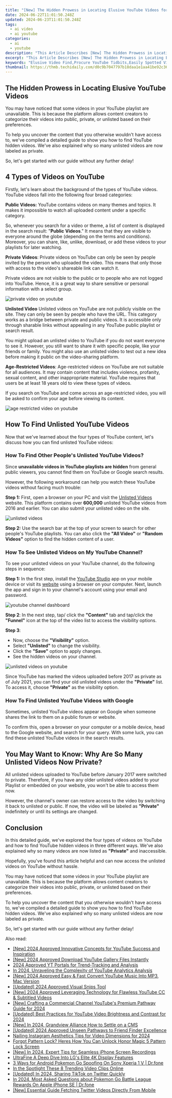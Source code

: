 ```yaml
---
title: "[New] The Hidden Prowess in Locating Elusive YouTube Videos for 2024"
date: 2024-06-22T11:01:50.248Z
updated: 2024-06-23T11:01:50.248Z
tags:
  - ai video
  - ai youtube
categories:
  - ai
  - youtube
description: "This Article Describes [New] The Hidden Prowess in Locating Elusive YouTube Videos for 2024"
excerpt: "This Article Describes [New] The Hidden Prowess in Locating Elusive YouTube Videos for 2024"
keywords: "Elusive Video Find,Procure YouTube Tidbits,Easily Spotted Vids,Mastering YouTube Search,Quick Video Locate,Hidden Video Discover,Efficient Video Seeking"
thumbnail: https://thmb.techidaily.com/d0c9b7047797b18daa1e1aa41be92c363eb13ba8f8bfa2b570a90a8bfa430bd1.jpg
---
```


## The Hidden Prowess in Locating Elusive YouTube Videos

You may have noticed that some videos in your YouTube playlist are unavailable. This is because the platform allows content creators to categorize their videos into public, private, or unlisted based on their preferences.

To help you uncover the content that you otherwise wouldn't have access to, we've compiled a detailed guide to show you how to find YouTube hidden videos. We've also explained why so many unlisted videos are now labeled as private.

So, let's get started with our guide without any further delay!

## 4 Types of Videos on YouTube

Firstly, let's learn about the background of the types of YouTube videos. YouTube videos fall into the following four broad categories:

**Public Videos:** YouTube contains videos on many themes and topics. It makes it impossible to watch all uploaded content under a specific category.

So, whenever you search for a video or theme, a list of content is displayed in the search result: "**Public** **Videos**." It means that they are visible to everyone around the globe (depending on the terms and conditions). Moreover, you can share, like, unlike, download, or add these videos to your playlists for later watching.

**Private Videos**: Private videos on YouTube can only be seen by people invited by the person who uploaded the video. This means that only those with access to the video's shareable link can watch it.

Private videos are not visible to the public or to people who are not logged into YouTube. Hence, it is a great way to share sensitive or personal information with a select group.

![private video on youtube](https://images.wondershare.com/filmora/article-images/private-video-on-youtube.png)

**Unlisted Video** Unlisted videos on YouTube are not publicly visible on the site. They can only be seen by people who have the URL. This category works as a bridge between private and public videos. It is accessible only through sharable links without appealing in any YouTube public playlist or search result.

You might upload an unlisted video to YouTube if you do not want everyone to see it. However, you still want to share it with specific people, like your friends or family. You might also use an unlisted video to test out a new idea before making it public on the video-sharing platform.

**Age-Restricted Videos**: Age-restricted videos on YouTube are not suitable for all audiences. It may contain content that includes violence, profanity, sexual content, and other inappropriate material. YouTube requires that users be at least 18 years old to view these types of videos.

If you search on YouTube and come across an age-restricted video, you will be asked to confirm your age before viewing its content.

![age restricted video on youtube](https://images.wondershare.com/filmora/article-images/age-restricted-videos-on-youtube.png)

## How To Find Unlisted YouTube Videos

Now that we've learned about the four types of YouTube content, let's discuss how you can find unlisted YouTube videos:

### How To Find Other People's Unlisted YouTube Videos?

Since **unavailable videos in YouTube playlists are hidden** from general public viewers, you cannot find them on YouTube or Google search results.

However, the following workaround can help you watch these YouTube videos without facing much trouble:

**Step 1:** First, open a browser on your PC and visit the [Unlisted Videos](https://unlistedvideos.com/) website. This platform contains over **600,000** unlisted YouTube videos from 2016 and earlier. You can also submit your unlisted video on the site.

![unlisted videos](https://images.wondershare.com/filmora/article-images/using-the-unlisted-videos-website-to-see-hidden-videos.png)

**Step 2:** Use the search bar at the top of your screen to search for other people's YouTube playlists. You can also click the **"All Video"** or **"Random Videos"** option to find the hidden content of a user.

### How To See Unlisted Videos on My YouTube Channel?

To see your unlisted videos on your YouTube channel, do the following steps in sequence:

**Step 1:** In the first step, install the [YouTube Studio](https://play.google.com/store/apps/details?id=com.google.android.apps.youtube.creator&hl=en&gl=US) app on your mobile device or visit its [website](https://studio.youtube.com/) using a browser on your computer. Next, launch the app and sign in to your channel's account using your email and password.

![youtube channel dashboard](https://images.wondershare.com/filmora/article-images/accessing-youtube-studio-to-see-unlisted-videos.png)

**Step 2**: In the next step, tap/ click the **"Content"** tab and tap/click the **"Funnel"** icon at the top of the video list to access the visibility options.

**Step 3**:

* Now, choose the **"Visibility"** option.
* Select **"Unlisted"** to change the visibility.
* Click the **"Save"** option to apply changes.
* See the hidden videos on your channel.

![unlisted videos on youtube](https://images.wondershare.com/filmora/article-images/changing-videos-visibility-to-see-unlisted-videos-on-youtube.png)

Since YouTube has marked the videos uploaded before 2017 as private as of July 2021, you can find your old unlisted videos under the **"Private"** list. To access it, choose **"Private"** as the visibility option.

### How To Find Unlisted YouTube Videos with Google

Sometimes, unlisted YouTube videos appear on Google when someone shares the link to them on a public forum or website.

To confirm this, open a browser on your computer or a mobile device, head to the Google website, and search for your query. With some luck, you can find these unlisted YouTube videos in the search results.

## You May Want to Know: Why Are So Many Unlisted Videos Now Private?

All unlisted videos uploaded to YouTube before January 2017 were switched to private. Therefore, if you have any older unlisted videos added to your Playlist or embedded on your website, you won't be able to access them now.

However, the channel's owner can restore access to the video by switching it back to unlisted or public. If now, the video will be labeled as **"Private"** indefinitely or until its settings are changed.

## Conclusion

In this detailed guide, we've explored the four types of videos on YouTube and how to find YouTube hidden videos in three different ways. We've also explained why so many videos are now listed as **"Private"** and inaccessible.

Hopefully, you've found this article helpful and can now access the unlisted videos on YouTube without hassle.

You may have noticed that some videos in your YouTube playlist are unavailable. This is because the platform allows content creators to categorize their videos into public, private, or unlisted based on their preferences.

To help you uncover the content that you otherwise wouldn't have access to, we've compiled a detailed guide to show you how to find YouTube hidden videos. We've also explained why so many unlisted videos are now labeled as private.

So, let's get started with our guide without any further delay!


<ins class="adsbygoogle"
     style="display:block"
     data-ad-format="autorelaxed"
     data-ad-client="ca-pub-7571918770474297"
     data-ad-slot="1223367746"></ins>



<ins class="adsbygoogle"
     style="display:block"
     data-ad-client="ca-pub-7571918770474297"
     data-ad-slot="8358498916"
     data-ad-format="auto"
     data-full-width-responsive="true"></ins>

<span class="atpl-alsoreadstyle">Also read:</span>
<div><ul>
<li><a href="https://youtube-zero.techidaily.com/024-approved-innovative-concepts-for-youtube-success-and-inspiration/"><u>[New] 2024 Approved  Innovative Concepts for YouTube Success and Inspiration</u></a></li>
<li><a href="https://youtube-zero.techidaily.com/024-approved-download-youtube-gallery-files-instantly/"><u>[New] 2024 Approved  Download YouTube Gallery Files Instantly</u></a></li>
<li><a href="https://youtube-zero.techidaily.com/approved-yt-portals-for-trend-tracking-and-analysis/"><u>2024 Approved  YT Portals for Trend-Tracking and Analysis</u></a></li>
<li><a href="https://youtube-zero.techidaily.com/24-unraveling-the-complexity-of-youtube-analytics-analysis/"><u>In 2024, Unraveling the Complexity of YouTube Analytics Analysis</u></a></li>
<li><a href="https://youtube-zero.techidaily.com/024-approved-easy-and-fast-convert-youtube-music-into-mp3-mac-version/"><u>[New] 2024 Approved  Easy & Fast  Convert YouTube Music Into MP3, Mac Version</u></a></li>
<li><a href="https://youtube-zero.techidaily.com/ed-2024-approved-visual-snips-tool/"><u>[Updated] 2024 Approved  Visual Snips Tool</u></a></li>
<li><a href="https://youtube-zero.techidaily.com/024-approved-leveraging-technology-for-flawless-youtube-cc-and-subtitled-videos/"><u>[New] 2024 Approved  Leveraging Technology for Flawless YouTube CC & Subtitled Videos</u></a></li>
<li><a href="https://youtube-zero.techidaily.com/rafting-a-commercial-channel-youtubes-premium-pathway-guide-for-2024/"><u>[New] Crafting a Commercial Channel  YouTube's Premium Pathway Guide for 2024</u></a></li>
<li><a href="https://youtube-zero.techidaily.com/ed-best-practices-for-youtube-video-brightness-and-contrast-for-2024/"><u>[Updated] Best Practices for YouTube Video Brightness and Contrast for 2024</u></a></li>
<li><a href="https://youtube-zero.techidaily.com/n-2024-grandview-alliance-how-to-settle-on-a-cms/"><u>[New] In 2024, Grandview Alliance  How to Settle on a CMS</u></a></li>
<li><a href="https://facebook-video-recording.techidaily.com/updated-2024-approved-unseen-pathways-to-friend-finder-excellence/"><u>[Updated] 2024 Approved  Unseen Pathways to Friend Finder Excellence</u></a></li>
<li><a href="https://instagram-video-files.techidaily.com/nailing-instagram-aesthetics-tips-for-video-dimensions-for-2024/"><u>Nailing Instagram Aesthetics  Tips for Video Dimensions for 2024</u></a></li>
<li><a href="https://unlock-android.techidaily.com/forgot-pattern-lock-heres-how-you-can-unlock-honor-magic-5-pattern-lock-screen-by-drfone-android/"><u>Forgot Pattern Lock? Heres How You Can Unlock Honor Magic 5 Pattern Lock Screen</u></a></li>
<li><a href="https://digital-screen-recording.techidaily.com/new-in-2024-expert-tips-for-seamless-iphone-screen-recordings/"><u>[New] In 2024, Expert Tips for Seamless iPhone Screen Recordings</u></a></li>
<li><a href="https://extra-resources.techidaily.com/ultrafine-a-deep-dive-into-lgs-elite-4k-display-features/"><u>UltraFine  A Deep Dive Into LG's Elite 4K Display Features</u></a></li>
<li><a href="https://android-pokemon-go.techidaily.com/3-ways-for-android-pokemon-go-spoofing-on-sony-xperia-1-v-drfone-by-drfone-virtual-android/"><u>3 Ways for Android Pokemon Go Spoofing On Sony Xperia 1 V | Dr.fone</u></a></li>
<li><a href="https://facebook-videos.techidaily.com/in-the-spotlight-these-8-trending-video-clips-online/"><u>In the Spotlight  These 8 Trending Video Clips Online</u></a></li>
<li><a href="https://twitter-videos.techidaily.com/updated-in-2024-sharing-tiktok-on-twitter-quickly/"><u>[Updated] In 2024, Sharing TikTok on Twitter Quickly</u></a></li>
<li><a href="https://ios-pokemon-go.techidaily.com/in-2024-most-asked-questions-about-pokemon-go-battle-league-rewards-on-apple-iphone-se-drfone-by-drfone-virtual-ios/"><u>In 2024, Most Asked Questions about Pokemon Go Battle League Rewards On Apple iPhone SE | Dr.fone</u></a></li>
<li><a href="https://twitter-videos.techidaily.com/new-essential-guide-fetching-twitter-videos-directly-from-mobile/"><u>[New] Essential Guide  Fetching Twitter Videos Directly From Mobile</u></a></li>
</ul></div>
